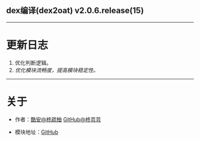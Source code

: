 
## dex编译(dex2oat) v2.0.6.release(15)

---

# 更新日志

1. 优化判断逻辑。
2. *优化模块流畅度，提高模块稳定性。*

---

# 关于

- 作者：[酷安@柊疏柚](http://www.coolapk.com/u/11696005) [GitHub@柊芸芸](https://github.com/HiiragiYunyun)

- 模块地址：[GitHub](https://github.com/HiiragiYunyun/Dex2oatRUN)

